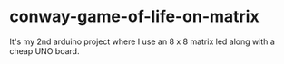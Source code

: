 # conway-game-of-life-on-matrix

It's my 2nd arduino project where I use an 8 x 8 matrix led along with a cheap UNO board. 
